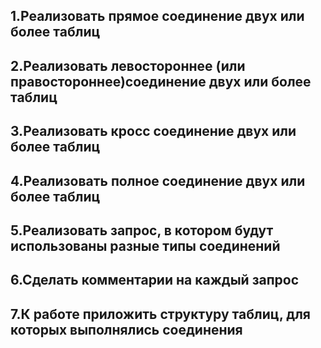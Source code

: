 ## 1.Реализовать прямое соединение двух или более таблиц
## 2.Реализовать левостороннее (или правостороннее)соединение двух или более таблиц
## 3.Реализовать кросс соединение двух или более таблиц
## 4.Реализовать полное соединение двух или более таблиц
## 5.Реализовать запрос, в котором будут использованы разные типы соединений
## 6.Сделать комментарии на каждый запрос
## 7.К работе приложить структуру таблиц, для которых выполнялись соединения

